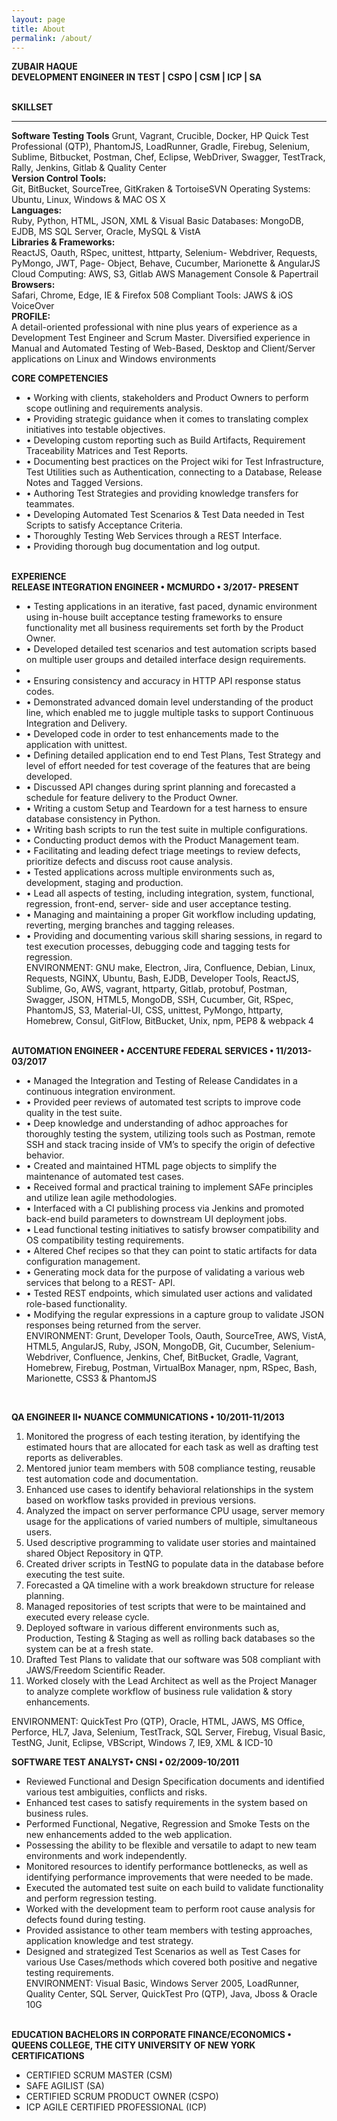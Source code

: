 ```yaml
---
layout: page
title: About
permalink: /about/
---
```


<amp-img width="83.33" height="57.33" layout="responsive" src="http://insights.dice.com/wp-content/uploads/2014/07/C-Programming.jpg"></amp-img>

<b>ZUBAIR HAQUE<br>
DEVELOPMENT ENGINEER IN TEST | CSPO | CSM | ICP | SA</b><br><br>

<b>SKILLSET</b>
<hr>
<b>Software Testing Tools</b>
Grunt, Vagrant, Crucible, Docker, HP Quick Test Professional (QTP), PhantomJS, LoadRunner, Gradle, Firebug, Selenium, Sublime, Bitbucket, Postman, Chef, Eclipse, WebDriver, Swagger, TestTrack, Rally, Jenkins, Gitlab & Quality Center<br>
<b>Version Control Tools:</b><br>
Git, BitBucket, SourceTree, GitKraken & TortoiseSVN Operating Systems: Ubuntu, Linux, Windows
& MAC OS X<br>
<b>Languages:</b><br>
Ruby, Python, HTML, JSON, XML & Visual Basic Databases:
MongoDB, EJDB, MS SQL Server, Oracle, MySQL & VistA<br>
<b>Libraries & Frameworks:</b><br>
ReactJS, Oauth, RSpec, unittest, httparty, Selenium- Webdriver, Requests, PyMongo, JWT, Page- Object, Behave, Cucumber, Marionette & AngularJS Cloud Computing:
AWS, S3, Gitlab
AWS Management Console & Papertrail<br>
<b>Browsers:</b><br>
Safari, Chrome, Edge, IE & Firefox
508 Compliant Tools: JAWS & iOS VoiceOver<br>
<b>PROFILE:</b><br>
A detail-oriented professional with nine plus years of experience as a Development Test Engineer and Scrum Master. Diversified experience in Manual and Automated Testing of Web-Based, Desktop and Client/Server applications on Linux and Windows environments<br>

<b>CORE COMPETENCIES</b>
<ul>
<li>• Working with clients, stakeholders and Product Owners to perform scope outlining and requirements analysis.</li>
<li>• Providing strategic guidance when it comes to translating complex initiatives into testable objectives.</li>
<li>• Developing custom reporting such as Build Artifacts, Requirement Traceability Matrices and Test Reports.
</li>
<li>• Documenting best practices on the Project wiki for Test Infrastructure, Test Utilities such as Authentication, connecting to a Database, Release Notes and Tagged Versions.</li>
<li>• Authoring Test Strategies and providing knowledge transfers for teammates.</li>
<li>• Developing Automated Test Scenarios & Test Data needed in Test Scripts to satisfy Acceptance Criteria.</li>
<li>• Thoroughly Testing Web Services through a REST Interface.</li>
<li>• Providing thorough bug documentation and log output.</li>
</ul><br>
<b>EXPERIENCE<br>
RELEASE INTEGRATION ENGINEER • MCMURDO • 3/2017- PRESENT</b>
<ul>
<li>• Testing applications in an iterative, fast paced, dynamic environment using in-house built acceptance testing frameworks to ensure functionality met all business requirements set forth by the Product Owner.</li>
<li>• Developed detailed test scenarios and test automation scripts based on multiple user groups and detailed interface design requirements.<li>
<li>• Ensuring consistency and accuracy in HTTP API response status codes.</li>
<li>• Demonstrated advanced domain level understanding of the product line, which enabled me to juggle multiple tasks to support Continuous Integration and Delivery.</li>
<li>• Developed code in order to test enhancements made to the application with unittest.</li>
<li>• Defining detailed application end to end Test Plans, Test Strategy and level of effort needed for test coverage of the features that are being developed.</li>
<li>• Discussed API changes during sprint planning and forecasted a schedule for feature delivery to the Product Owner.</li>
<li>• Writing a custom Setup and Teardown for a test harness to ensure database consistency in Python.</li>
<li>• Writing bash scripts to run the test suite in multiple configurations.</li>
<li>• Conducting product demos with the Product Management team.</li>
<li>• Facilitating and leading defect triage meetings to review defects, prioritize defects and discuss root
cause analysis.</li>
<li>• Tested applications across multiple environments such as, development, staging and production.</li>
<li>
• Lead all aspects of testing, including integration, system, functional, regression, front-end, server-
side and user acceptance testing.</li>
<li>
• Managing and maintaining a proper Git workflow including updating, reverting, merging branches
and tagging releases.</li>
<li>• Providing and documenting various skill sharing sessions, in regard to test execution processes,
debugging code and tagging tests for regression.</li>
ENVIRONMENT: GNU make, Electron, Jira, Confluence, Debian, Linux, Requests, NGINX, Ubuntu, Bash, EJDB, Developer Tools, ReactJS, Sublime, Go, AWS, vagrant, httparty, Gitlab, protobuf, Postman, Swagger, JSON, HTML5, MongoDB, SSH, Cucumber, Git, RSpec, PhantomJS, S3, Material-UI, CSS, unittest, PyMongo, httparty, Homebrew, Consul, GitFlow, BitBucket, Unix, npm, PEP8 & webpack 4
</ul>

<br>
<b>AUTOMATION ENGINEER • ACCENTURE FEDERAL SERVICES • 11/2013-03/2017</b><br>
<ul>
<li>
• Managed the Integration and Testing of Release Candidates in a continuous integration environment.</li>
<li>• Provided peer reviews of automated test scripts to improve code quality in the test suite.</li>
<li>• Deep knowledge and understanding of adhoc approaches for thoroughly testing the system,
utilizing tools such as Postman, remote SSH and stack tracing inside of VM’s to specify the origin of
defective behavior.</li>
<li>• Created and maintained HTML page objects to simplify the maintenance of automated test cases.</li>
<li>• Received formal and practical training to implement SAFe principles and utilize lean agile
methodologies.</li>
<li>• Interfaced with a CI publishing process via Jenkins and promoted back-end build parameters to
downstream UI deployment jobs.</li>
<li>• Lead functional testing initiatives to satisfy browser compatibility and OS compatibility testing
requirements.</li>
<li>• Altered Chef recipes so that they can point to static artifacts for data configuration management.</li>
<li>• Generating mock data for the purpose of validating a various web services that belong to a REST-
API.</li>
<li>• Tested REST endpoints, which simulated user actions and validated role-based functionality.</li>
<li>
• Modifying the regular expressions in a capture group to validate JSON responses being returned
from the server.</li>
ENVIRONMENT: Grunt, Developer Tools, Oauth, SourceTree, AWS, VistA, HTML5, AngularJS, Ruby, JSON, MongoDB, Git, Cucumber, Selenium-Webdriver, Confluence, Jenkins, Chef, BitBucket, Gradle, Vagrant, Homebrew, Firebug, Postman, VirtualBox Manager, npm, RSpec, Bash, Marionette, CSS3 & PhantomJS
</ul><br>

<b>QA ENGINEER II• NUANCE COMMUNICATIONS • 10/2011-11/2013</b><br>
<ol>
<li>Monitored the progress of each testing iteration, by identifying the estimated hours that are allocated for each task as well as drafting test reports as deliverables.</li>
<li>Mentored junior team members with 508 compliance testing, reusable test automation code and documentation.</li>
<li>Enhanced use cases to identify behavioral relationships in the system based on workflow tasks provided in previous versions.</li>
<li>Analyzed the impact on server performance CPU usage, server memory usage for the applications of varied numbers of multiple, simultaneous users.</li>
<li>Used descriptive programming to validate user stories and maintained shared Object Repository in QTP.</li>
<li>Created driver scripts in TestNG to populate data in the database before executing the test suite.</li>
<li>Forecasted a QA timeline with a work breakdown structure for release planning.</li>
<li>Managed repositories of test scripts that were to be maintained and executed every release cycle.</li>
<li>Deployed software in various different environments such as, Production, Testing & Staging as well
as rolling back databases so the system can be at a fresh state.</li>
<li>Drafted Test Plans to validate that our software was 508 compliant with JAWS/Freedom Scientific
Reader.</li>
<li>Worked closely with the Lead Architect as well as the Project Manager to analyze complete
workflow of business rule validation & story enhancements.</li>
</ol>
ENVIRONMENT: QuickTest Pro (QTP), Oracle, HTML, JAWS, MS Office, Perforce, HL7, Java, Selenium, TestTrack, SQL Server, Firebug, Visual Basic, TestNG, Junit, Eclipse, VBScript, Windows 7, IE9, XML & ICD-10<br>

<b>SOFTWARE TEST ANALYST• CNSI • 02/2009-10/2011</b>
<ul>
<li>Reviewed Functional and Design Specification documents and identified various test ambiguities, conflicts and risks.</li>
<li>Enhanced test cases to satisfy requirements in the system based on business rules.</li>
<li>Performed Functional, Negative, Regression and Smoke Tests on the new enhancements added to
the web application.</li>
<li>Possessing the ability to be flexible and versatile to adapt to new team environments and work
independently.</li>
<li>Monitored resources to identify performance bottlenecks, as well as identifying performance
improvements that were needed to be made.</li>
<li>Executed the automated test suite on each build to validate functionality and perform regression
testing.</li>
<li>Worked with the development team to perform root cause analysis for defects found during testing.</li>
<li>Provided assistance to other team members with testing approaches, application knowledge and
test strategy.</li>
<li>Designed and strategized Test Scenarios as well as Test Cases for various Use Cases/methods which
covered both positive and negative testing requirements.</li>
ENVIRONMENT: Visual Basic, Windows Server 2005, LoadRunner, Quality Center, SQL Server, QuickTest Pro (QTP), Java, Jboss & Oracle 10G
</ul><br>
<b>EDUCATION
BACHELORS IN CORPORATE FINANCE/ECONOMICS • QUEENS COLLEGE, THE CITY UNIVERSITY OF NEW YORK</b>
<b>CERTIFICATIONS</b>
<ul>
<li>CERTIFIED SCRUM MASTER (CSM)</li>
<li>SAFE AGILIST (SA)</li>
<li>CERTIFIED SCRUM PRODUCT OWNER (CSPO)</li>
<li>ICP AGILE CERTIFIED PROFESSIONAL (ICP)</li>
</ul>
